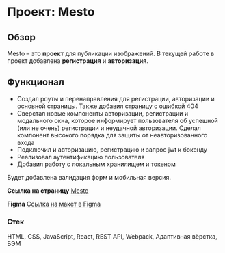 # Проект: Mesto
## Обзор

Mesto – это **проект** для публикации изображений.
В текущей работе в проект добавлена **регистрация** и **авторизация**.

## Функционал
* Создал роуты и перенаправления для регистрации, авторизации и основной страницы. Также добавил страницу с ошибкой 404
* Сверстал новые компоненты авторизации, регистрации и модального окна, которое информирует пользователя об успешной (или не очень) регистрации и неудачной авторизации. Сделал компонент высокого порядка для защиты от неавторизованного входа
* Подключил и авторизацию, регистрацию и запрос jwt к бэкенду
* Реализовал аутентификацию пользователя
* Добавил работу с локальным хранилищем и токеном

Будет добавлена валидация форм и мобильная версия.

**Ссылка на страницу** [Mesto](https://romnyer.github.io/react-mesto-auth/)

**Figma** [Ссылка на макет в Figma](https://www.figma.com/file/5H3gsn5lIGPwzBPby9jAOo/JavaScript.-Sprint-12?node-id=0-1&t=8GOTouwyh2WlrjLH-0)

### Стек
HTML, CSS, JavaScript, React, REST API, Webpack, Адаптивная вёрстка, БЭМ
